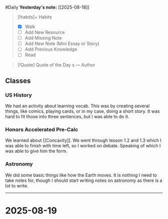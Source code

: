 #Daily
**Yesterday's note:** [[2025-08-18]]

> [!habits]+ Habits 
>- [x] Walk 
>- [ ] Add New Resource
> - [ ] Add Missing Note
> - [ ] Add New Note (Mini Essay or Story)
> - [ ] Add Previous Knowledge  
> - [ ] Read

> [!Quote]  Quote of the Day
> s
> — Author

## Classes 

### US History 
We had an activity about learning vocab. This was by creating several things, like comics, playing cards, or in my case, doing a short story. It was hard to fit those into three sentences, but I was able to do it. 
### Honors Accelerated Pre-Calc 
We learned about [[Concavity]]. We went through lesson 1.2 and 1.3 which I was able to finish with time left, so I worked on debate. Speaking of which I was able to give him the form. 
### Astronomy 
We did some basic things like how the Earth moves. It is nothing I need to take notes for, though I should start writing notes on astronomy as there is a lot to write. 

<hr>

# 2025-08-19


